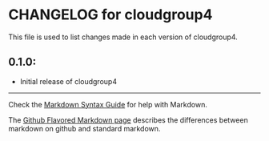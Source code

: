 # CHANGELOG for cloudgroup4

This file is used to list changes made in each version of cloudgroup4.

## 0.1.0:

* Initial release of cloudgroup4

- - -
Check the [Markdown Syntax Guide](http://daringfireball.net/projects/markdown/syntax) for help with Markdown.

The [Github Flavored Markdown page](http://github.github.com/github-flavored-markdown/) describes the differences between markdown on github and standard markdown.
